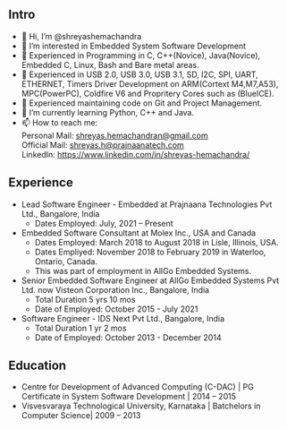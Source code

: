
## Intro
- 👋 Hi, I’m @shreyashemachandra
- 👀 I’m interested in Embedded System Software Development
- 👀 Experienced in Programming in C, C++(Novice), Java(Novice), Embedded C, Linux, Bash and Bare metal areas.
- 👀 Experienced in USB 2.0, USB 3.0, USB 3.1, SD, I2C, SPI, UART, ETHERNET, Timers Driver Development 
     on ARM(Cortext M4,M7,A53), MPC(PowerPC), Coldfire V6 and Propritery Cores such as (BlueICE).
- 👀 Experienced maintaining code on Git and Project Management.
- 🌱 I’m currently learning Python, C++ and Java.
- 📫 How to reach me: <br />
  Personal Mail: shreyas.hemachandran@gmail.com <br />
  Official Mail: shreyas.h@prajnaanatech.com <br />
  LinkedIn: https://www.linkedin.com/in/shreyas-hemachandra/
   
## Experience
- Lead Software Engineer - Embedded at Prajnaana Technologies Pvt Ltd., Bangalore, India
  - Dates Employed: July, 2021 – Present
- Embedded Software Consultant at Molex Inc., USA and Canada
  - Dates Employed: March 2018 to August 2018 in Lisle, Illinois, USA.
  - Dates Empliyed: November 2018 to February 2019 in Waterloo, Ontario, Canada.
  - This was part of employment in AllGo Embedded Systems. 
- Senior Embedded Software Engineer at AllGo Embedded Systems Pvt Ltd. now Visteon Corporation Inc., Bangalore, India
  - Total Duration 5 yrs 10 mos 
  - Date of Employed: October 2015 - July 2021
- Software Engineer - IDS Next Pvt Ltd., Bangalore, India
  - Total Duration 1 yr 2 mos
  - Date of Employed: October 2013 - December 2014

## Education
- Centre for Development of Advanced Computing (C-DAC) | PG Certificate in System Software Development | 2014 – 2015
- Visvesvaraya Technological University, Karnataka | Batchelors in Computer Science| 2009 – 2013

<!---
shreyasprajnaana/shreyasprajnaana is a ✨ special ✨ repository because its `README.md` (this file) appears on your GitHub profile.
You can click the Preview link to take a look at your changes.
--->
